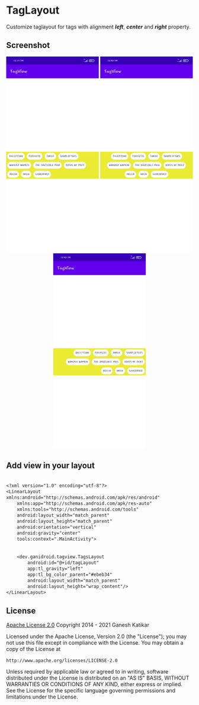 # TagLayout
Customize taglayout for tags with alignment <strong><em>left</em></strong>, <strong><em>center</em></strong> and <strong><em>right</em></strong> property.

## Screenshot

<p align="center">
  <img src="https://github.com/ganeshkatikar/TagLayout/blob/master/app/src/main/res/raw/left.jpg" width="250" title="hover text">
  <img src="https://github.com/ganeshkatikar/TagLayout/blob/master/app/src/main/res/raw/center.jpg" width="250" alt="accessibility text">
<img src="https://github.com/ganeshkatikar/TagLayout/blob/master/app/src/main/res/raw/right.jpg" width="250" alt="accessibility text">
</p>

## Add view in your layout

```android

<?xml version="1.0" encoding="utf-8"?>
<LinearLayout xmlns:android="http://schemas.android.com/apk/res/android"
    xmlns:app="http://schemas.android.com/apk/res-auto"
    xmlns:tools="http://schemas.android.com/tools"
    android:layout_width="match_parent"
    android:layout_height="match_parent"
    android:orientation="vertical"
    android:gravity="center"
    tools:context=".MainActivity">


    <dev.ganidroid.tagview.TagsLayout
        android:id="@+id/tagLayout"
        app:tl_gravity="left"
        app:tl_bg_color_parent="#ebeb34"
        android:layout_width="match_parent"
        android:layout_height="wrap_content"/>
</LinearLayout>
```

## License
[Apache License 2.0](https://choosealicense.com/licenses/apache-2.0/)
Copyright 2014 - 2021 Ganesh Katikar

Licensed under the Apache License, Version 2.0 (the "License");
you may not use this file except in compliance with the License.
You may obtain a copy of the License at

    http://www.apache.org/licenses/LICENSE-2.0

Unless required by applicable law or agreed to in writing, software
distributed under the License is distributed on an "AS IS" BASIS,
WITHOUT WARRANTIES OR CONDITIONS OF ANY KIND, either express or implied.
See the License for the specific language governing permissions and
limitations under the License.
